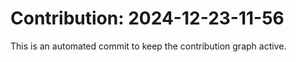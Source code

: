 # Contribution: 2024-12-23-11-56
This is an automated commit to keep the contribution graph active.
